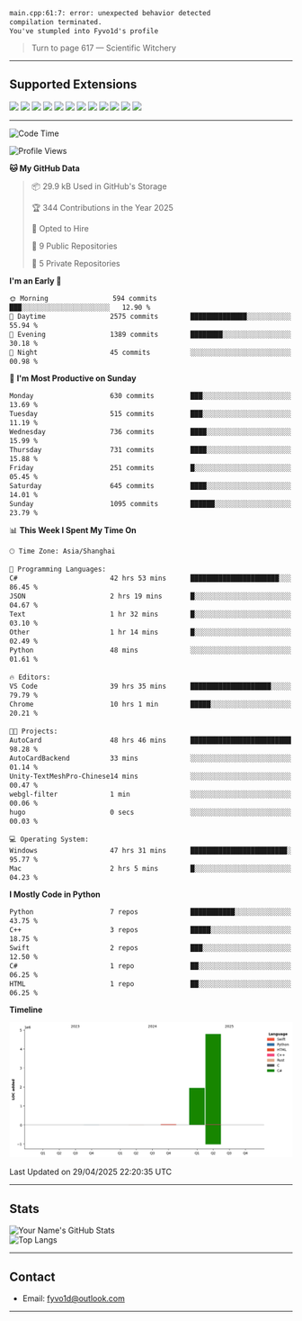 ```
main.cpp:61:7: error: unexpected behavior detected
compilation terminated.
You've stumpled into Fyvo1d's profile
```

> Turn to page 617 — Scientific Witchery

---

## Supported Extensions

<p align="left">
  <img src="https://cdn.jsdelivr.net/gh/devicons/devicon/icons/cplusplus/cplusplus-original.svg" height="40" />
  <img src="https://cdn.jsdelivr.net/gh/devicons/devicon/icons/csharp/csharp-original.svg" height="40" />
  <img src="https://cdn.jsdelivr.net/gh/devicons/devicon/icons/python/python-original.svg" height="40" />
  <img src="https://cdn.jsdelivr.net/gh/devicons/devicon/icons/swift/swift-original.svg" height="40" />
  <img src="https://cdn.jsdelivr.net/gh/devicons/devicon/icons/git/git-original.svg" height="40" />
  <img src="https://cdn.jsdelivr.net/gh/devicons/devicon/icons/vscode/vscode-original.svg" height="40" />
  <img src="https://www.vulkan.org/user/themes/vulkan/images/logo/vulkan-logo.svg" height="40" />
  <img src="https://cdn.jsdelivr.net/gh/devicons/devicon/icons/opengl/opengl-original.svg" height="40" />
  <img src="https://cdn.jsdelivr.net/gh/devicons/devicon/icons/pytorch/pytorch-original.svg" height="40" />
  <img src="https://cdn.jsdelivr.net/gh/devicons/devicon/icons/unity/unity-original.svg" height="40" />
  <img src="https://cdn.jsdelivr.net/gh/devicons/devicon/icons/unrealengine/unrealengine-original.svg" height="40" />
  <img src="https://cdn.jsdelivr.net/gh/devicons/devicon/icons/cmake/cmake-original.svg" height="40" />
</p>


---

<!--START_SECTION:waka-->
![Code Time](http://img.shields.io/badge/Code%20Time-102%20hrs%2034%20mins-blue)

![Profile Views](http://img.shields.io/badge/Profile%20Views-11-blue)

**🐱 My GitHub Data** 

> 📦 29.9 kB Used in GitHub's Storage 
 > 
> 🏆 344 Contributions in the Year 2025
 > 
> 💼 Opted to Hire
 > 
> 📜 9 Public Repositories 
 > 
> 🔑 5 Private Repositories 
 > 
**I'm an Early 🐤** 

```text
🌞 Morning                594 commits         ███░░░░░░░░░░░░░░░░░░░░░░   12.90 % 
🌆 Daytime                2575 commits        ██████████████░░░░░░░░░░░   55.94 % 
🌃 Evening                1389 commits        ████████░░░░░░░░░░░░░░░░░   30.18 % 
🌙 Night                  45 commits          ░░░░░░░░░░░░░░░░░░░░░░░░░   00.98 % 
```
📅 **I'm Most Productive on Sunday** 

```text
Monday                   630 commits         ███░░░░░░░░░░░░░░░░░░░░░░   13.69 % 
Tuesday                  515 commits         ███░░░░░░░░░░░░░░░░░░░░░░   11.19 % 
Wednesday                736 commits         ████░░░░░░░░░░░░░░░░░░░░░   15.99 % 
Thursday                 731 commits         ████░░░░░░░░░░░░░░░░░░░░░   15.88 % 
Friday                   251 commits         █░░░░░░░░░░░░░░░░░░░░░░░░   05.45 % 
Saturday                 645 commits         ████░░░░░░░░░░░░░░░░░░░░░   14.01 % 
Sunday                   1095 commits        ██████░░░░░░░░░░░░░░░░░░░   23.79 % 
```


📊 **This Week I Spent My Time On** 

```text
🕑︎ Time Zone: Asia/Shanghai

💬 Programming Languages: 
C#                       42 hrs 53 mins      ██████████████████████░░░   86.45 % 
JSON                     2 hrs 19 mins       █░░░░░░░░░░░░░░░░░░░░░░░░   04.67 % 
Text                     1 hr 32 mins        █░░░░░░░░░░░░░░░░░░░░░░░░   03.10 % 
Other                    1 hr 14 mins        █░░░░░░░░░░░░░░░░░░░░░░░░   02.49 % 
Python                   48 mins             ░░░░░░░░░░░░░░░░░░░░░░░░░   01.61 % 

🔥 Editors: 
VS Code                  39 hrs 35 mins      ████████████████████░░░░░   79.79 % 
Chrome                   10 hrs 1 min        █████░░░░░░░░░░░░░░░░░░░░   20.21 % 

🐱‍💻 Projects: 
AutoCard                 48 hrs 46 mins      █████████████████████████   98.28 % 
AutoCardBackend          33 mins             ░░░░░░░░░░░░░░░░░░░░░░░░░   01.14 % 
Unity-TextMeshPro-Chinese14 mins             ░░░░░░░░░░░░░░░░░░░░░░░░░   00.47 % 
webgl-filter             1 min               ░░░░░░░░░░░░░░░░░░░░░░░░░   00.06 % 
hugo                     0 secs              ░░░░░░░░░░░░░░░░░░░░░░░░░   00.03 % 

💻 Operating System: 
Windows                  47 hrs 31 mins      ████████████████████████░   95.77 % 
Mac                      2 hrs 5 mins        █░░░░░░░░░░░░░░░░░░░░░░░░   04.23 % 
```

**I Mostly Code in Python** 

```text
Python                   7 repos             ███████████░░░░░░░░░░░░░░   43.75 % 
C++                      3 repos             █████░░░░░░░░░░░░░░░░░░░░   18.75 % 
Swift                    2 repos             ███░░░░░░░░░░░░░░░░░░░░░░   12.50 % 
C#                       1 repo              ██░░░░░░░░░░░░░░░░░░░░░░░   06.25 % 
HTML                     1 repo              ██░░░░░░░░░░░░░░░░░░░░░░░   06.25 % 
```



**Timeline**

![Lines of Code chart](https://raw.githubusercontent.com/FyVoid/FyVoid/main/assets/bar_graph.png)


 Last Updated on 29/04/2025 22:20:35 UTC
<!--END_SECTION:waka-->

---

## Stats

![Your Name's GitHub Stats](https://github-readme-stats.vercel.app/api?username=fyvoid&show_icons=true&theme=tokyonight)  
![Top Langs](https://github-readme-stats.vercel.app/api/top-langs/?username=fyvoid&layout=compact&theme=tokyonight)

---

## Contact

- Email: [fyvo1d@outlook.com](fyvo1d@outlook.com)  

---
